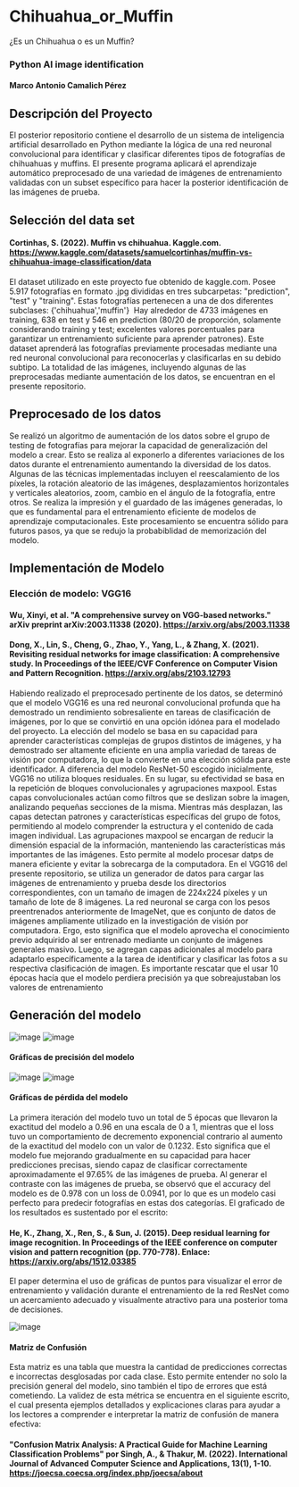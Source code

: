 # Chihuahua_or_Muffin
¿Es un Chihuahua o es un Muffin?
### Python AI image identification
#### Marco Antonio Camalich Pérez
## Descripción del Proyecto
El posterior repositorio contiene el desarrollo de un sistema de inteligencia artificial desarrollado en Python mediante la lógica de una red neuronal convolucional para identificar y clasificar diferentes tipos de fotografías de chihuahuas y muffins. El presente programa aplicará el aprendizaje automático preprocesado de una variedad de imágenes de entrenamiento validadas con un subset específico para hacer la posterior identificación de las imágenes de prueba.
## Selección del data set
#### Cortinhas, S. (2022). Muffin vs chihuahua. Kaggle.com. https://www.kaggle.com/datasets/samuelcortinhas/muffin-vs-chihuahua-image-classification/data
El dataset utilizado en este proyecto fue obtenido de kaggle.com. Posee 5.917 fotografías en formato .jpg divididas en tres subcarpetas: "prediction", "test" y "training". Estas fotografías pertenecen a una de dos diferentes subclases:
{'chihuahua','muffin'}
‌
Hay alrededor de 4733 imágenes en training, 638 en test y 546 en prediction (80/20 de proporción, solamente considerando training y test; excelentes valores porcentuales para garantizar un entrenamiento suficiente para aprender patrones). Este dataset aprenderá las fotografías previamente procesadas mediante una red neuronal convolucional para reconocerlas y clasificarlas en su debido subtipo. La totalidad de las imágenes, incluyendo algunas de las preprocesadas mediante aumentación de los datos, se encuentran en el presente repositorio.
## Preprocesado de los datos
Se realizó un algoritmo de aumentación de los datos sobre el grupo de testing de fotografías para mejorar la capacidad de generalización del modelo a crear. Esto se realiza al exponerlo a diferentes variaciones de los datos durante el entrenamiento aumentando la diversidad de los datos. Algunas de las técnicas implementadas incluyen el reescalamiento de los píxeles, la rotación aleatorio de las imágenes, desplazamientos horizontales y verticales aleatorios, zoom, cambio en el ángulo de la fotografía, entre otros. Se realiza la impresión y el guardado de las imágenes generadas, lo que es fundamental para el entrenamiento eficiente de modelos de aprendizaje computacionales. Este procesamiento se encuentra sólido para futuros pasos, ya que se redujo la probabiblidad de memorización del modelo.
## Implementación de Modelo
### Elección de modelo: VGG16
#### Wu, Xinyi, et al. "A comprehensive survey on VGG-based networks." arXiv preprint arXiv:2003.11338 (2020). https://arxiv.org/abs/2003.11338
#### Dong, X., Lin, S., Cheng, G., Zhao, Y., Yang, L., & Zhang, X. (2021). Revisiting residual networks for image classification: A comprehensive study. In Proceedings of the IEEE/CVF Conference on Computer Vision and Pattern Recognition. https://arxiv.org/abs/2103.12793
Habiendo realizado el preprocesado pertinente de los datos, se determinó que el modelo VGG16 es una red neuronal convolucional profunda que ha demostrado un rendimiento sobresaliente en tareas de clasificación de imágenes, por lo que se convirtió en una opción idónea para el modelado del proyecto. La elección del modelo se basa en su capacidad para aprender características complejas de grupos distintos de imágenes, y ha demostrado ser altamente eficiente en una amplia variedad de tareas de visión por computadora, lo que la convierte en una elección sólida para este identificador.
A diferencia del modelo ResNet-50 escogido inicialmente, VGG16 no utiliza bloques residuales. En su lugar, su efectividad se basa en la repetición de bloques convolucionales y agrupaciones maxpool. Estas capas convolucionales actúan como filtros que se deslizan sobre la imagen, analizando pequeñas secciones de la misma. Mientras más desplazan, las capas detectan patrones y características específicas del grupo de fotos, permitiendo al modelo comprender la estructura y el contenido de cada imagen individual. Las agrupaciones maxpool se encargan de reducir la dimensión espacial de la información, manteniendo las características más importantes de las imágenes. Esto permite al modelo procesar datps de manera eficiente y evitar la sobrecarga de la computadora.
En el VGG16 del presente repositorio, se utiliza un generador de datos para cargar las imágenes de entrenamiento y prueba desde los directorios correspondientes, con un tamaño de imagen de 224x224 píxeles y un tamaño de lote de 8 imágenes. La red neuronal se carga con los pesos preentrenados anteriormente de ImageNet, que es conjunto de datos de imágenes ampliamente utilizado en la investigación de visión por computadora. Ergo, esto significa que el modelo aprovecha el conocimiento previo adquirido al ser entrenado mediante un conjunto de imágenes generales masivo. Luego, se agregan capas adicionales al modelo para adaptarlo específicamente a la tarea de identificar y clasificar las fotos a su respectiva clasificación de imagen. Es importante rescatar que el usar 10 épocas hacía que el modelo perdiera precisión ya que sobreajustaban los valores de entrenamiento
## Generación del modelo
![image](https://github.com/CamalichM/chihuaha_or_muffin/assets/99758150/d8bf63b6-5c95-458f-b199-33be7f6adffa)
![image](https://github.com/CamalichM/chihuaha_or_muffin/assets/99758150/78995563-82bd-48d9-ba2e-bb642b9b6f0e)
#### Gráficas de precisión del modelo
![image](https://github.com/CamalichM/chihuaha_or_muffin/assets/99758150/5f963f53-1b42-40f0-8c1d-f918e3cb4207)
![image](https://github.com/CamalichM/chihuaha_or_muffin/assets/99758150/0f5ff365-4447-4790-97ce-9c1fd794edc9)
#### Gráficas de pérdida del modelo
La primera iteración del modelo tuvo un total de 5 épocas que llevaron la exactitud del modelo a 0.96 en una escala de 0 a 1, mientras que el loss tuvo un comportamiento de decremento exponencial contrario al aumento de la exactitud del modelo con un valor de 0.1232. Esto significa que el modelo fue mejorando gradualmente en su capacidad para hacer predicciones precisas, siendo capaz de clasificar correctamente aproximadamente el 97.65% de las imágenes de prueba. Al generar el contraste con las imágenes de prueba, se observó que el accuracy del modelo es de 0.978 con un loss de 0.0941, por lo que es un modelo casi perfecto para predecir fotografías en estas dos categorías.
El graficado de los resultados es sustentado por el escrito: 
#### He, K., Zhang, X., Ren, S., & Sun, J. (2015). Deep residual learning for image recognition. In Proceedings of the IEEE conference on computer vision and pattern recognition (pp. 770-778). Enlace: https://arxiv.org/abs/1512.03385
El paper determina el uso de gráficas de puntos para visualizar el error de entrenamiento y validación durante el entrenamiento de la red ResNet como un acercamiento adecuado y visualmente atractivo para una posterior toma de decisiones.

![image](https://github.com/CamalichM/chihuaha_or_muffin/assets/99758150/1efefa9c-8063-4fda-9ee8-84ca847bda11)
#### Matriz de Confusión
Esta matriz es una tabla que muestra la cantidad de predicciones correctas e incorrectas desglosadas por cada clase. Esto permite entender no solo la precisión general del modelo, sino también el tipo de errores que está cometiendo. La validez de esta métrica se encuentra en el siguiente escrito, el cual presenta ejemplos detallados y explicaciones claras para ayudar a los lectores a comprender e interpretar la matriz de confusión de manera efectiva: 
#### "Confusion Matrix Analysis: A Practical Guide for Machine Learning Classification Problems" por Singh, A., & Thakur, M. (2022). International Journal of Advanced Computer Science and Applications, 13(1), 1-10. https://joecsa.coecsa.org/index.php/joecsa/about
